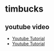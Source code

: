 # timbucks

## youtube video
* [Youtube Tutorial](https://www.youtube.com/watch?v=P2caxOsA_JE)
* [Youtube Tutorial](https://www.youtube.com/watch?v=JHrQ3l2tT78)
